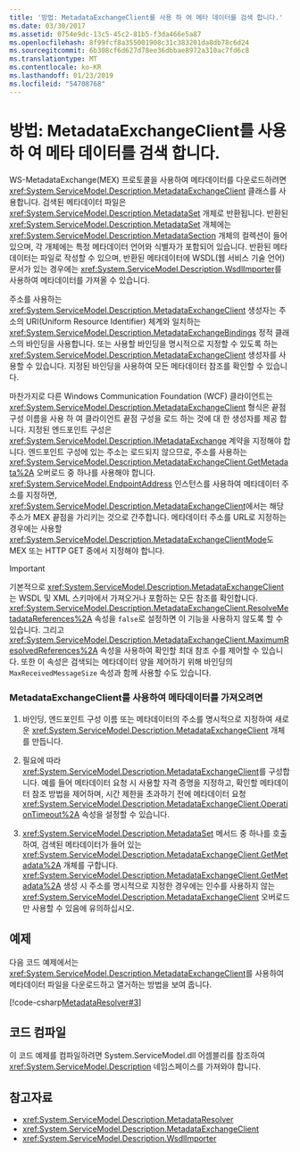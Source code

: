 ```yaml
---
title: '방법: MetadataExchangeClient를 사용 하 여 메타 데이터를 검색 합니다.'
ms.date: 03/30/2017
ms.assetid: 0754e9dc-13c5-45c2-81b5-f3da466e5a87
ms.openlocfilehash: 8f99fcf8a355001908c31c383201da8db78c6d24
ms.sourcegitcommit: 6b308cf6d627d78ee36dbbae8972a310ac7fd6c8
ms.translationtype: MT
ms.contentlocale: ko-KR
ms.lasthandoff: 01/23/2019
ms.locfileid: "54708768"
---
```

# <a name="how-to-use-metadataexchangeclient-to-retrieve-metadata"></a>방법: MetadataExchangeClient를 사용 하 여 메타 데이터를 검색 합니다.
WS-MetadataExchange(MEX) 프로토콜을 사용하여 메타데이터를 다운로드하려면 <xref:System.ServiceModel.Description.MetadataExchangeClient> 클래스를 사용합니다. 검색된 메타데이터 파일은 <xref:System.ServiceModel.Description.MetadataSet> 개체로 반환됩니다. 반환된 <xref:System.ServiceModel.Description.MetadataSet> 개체에는 <xref:System.ServiceModel.Description.MetadataSection> 개체의 컬렉션이 들어 있으며, 각 개체에는 특정 메타데이터 언어와 식별자가 포함되어 있습니다. 반환된 메타데이터는 파일로 작성할 수 있으며, 반환된 메타데이터에 WSDL(웹 서비스 기술 언어) 문서가 있는 경우에는 <xref:System.ServiceModel.Description.WsdlImporter>를 사용하여 메타데이터를 가져올 수 있습니다.  
  
 주소를 사용하는 <xref:System.ServiceModel.Description.MetadataExchangeClient> 생성자는 주소의 URI(Uniform Resource Identifier) 체계와 일치하는 <xref:System.ServiceModel.Description.MetadataExchangeBindings> 정적 클래스의 바인딩을 사용합니다. 또는 사용할 바인딩을 명시적으로 지정할 수 있도록 하는 <xref:System.ServiceModel.Description.MetadataExchangeClient> 생성자를 사용할 수 있습니다. 지정된 바인딩을 사용하여 모든 메타데이터 참조를 확인할 수 있습니다.  
  
 마찬가지로 다른 Windows Communication Foundation (WCF) 클라이언트는 <xref:System.ServiceModel.Description.MetadataExchangeClient> 형식은 끝점 구성 이름을 사용 하 여 클라이언트 끝점 구성을 로드 하는 것에 대 한 생성자를 제공 합니다. 지정된 엔드포인트 구성은 <xref:System.ServiceModel.Description.IMetadataExchange> 계약을 지정해야 합니다. 엔드포인트 구성에 있는 주소는 로드되지 않으므로, 주소를 사용하는 <xref:System.ServiceModel.Description.MetadataExchangeClient.GetMetadata%2A> 오버로드 중 하나를 사용해야 합니다. <xref:System.ServiceModel.EndpointAddress> 인스턴스를 사용하여 메타데이터 주소를 지정하면, <xref:System.ServiceModel.Description.MetadataExchangeClient>에서는 해당 주소가 MEX 끝점을 가리키는 것으로 간주합니다. 메타데이터 주소를 URL로 지정하는 경우에는 사용할 <xref:System.ServiceModel.Description.MetadataExchangeClientMode>도 MEX 또는 HTTP GET 중에서 지정해야 합니다.  
  
> [!IMPORTANT]
>  기본적으로 <xref:System.ServiceModel.Description.MetadataExchangeClient>는 WSDL 및 XML 스키마에서 가져오거나 포함하는 모든 참조를 확인합니다. <xref:System.ServiceModel.Description.MetadataExchangeClient.ResolveMetadataReferences%2A> 속성을 `false`로 설정하면 이 기능을 사용하지 않도록 할 수 있습니다. 그리고 <xref:System.ServiceModel.Description.MetadataExchangeClient.MaximumResolvedReferences%2A> 속성을 사용하여 확인할 최대 참조 수를 제어할 수 있습니다. 또한 이 속성은 검색되는 메타데이터 양을 제어하기 위해 바인딩의 `MaxReceivedMessageSize` 속성과 함께 사용할 수도 있습니다.  
  
### <a name="to-use-metadataexchangeclient-to-obtain-metadata"></a>MetadataExchangeClient를 사용하여 메타데이터를 가져오려면  
  
1.  바인딩, 엔드포인트 구성 이름 또는 메타데이터의 주소를 명시적으로 지정하여 새로운 <xref:System.ServiceModel.Description.MetadataExchangeClient> 개체를 만듭니다.  
  
2.  필요에 따라 <xref:System.ServiceModel.Description.MetadataExchangeClient>를 구성합니다. 예를 들어 메타데이터 요청 시 사용할 자격 증명을 지정하고, 확인할 메타데이터 참조 방법을 제어하며, 시간 제한을 초과하기 전에 메타데이터 요청 <xref:System.ServiceModel.Description.MetadataExchangeClient.OperationTimeout%2A> 속성을 설정할 수 있습니다.  
  
3.  <xref:System.ServiceModel.Description.MetadataSet> 메서드 중 하나를 호출하여, 검색된 메타데이터가 들어 있는 <xref:System.ServiceModel.Description.MetadataExchangeClient.GetMetadata%2A> 개체를 구합니다. <xref:System.ServiceModel.Description.MetadataExchangeClient.GetMetadata%2A> 생성 시 주소를 명시적으로 지정한 경우에는 인수를 사용하지 않는 <xref:System.ServiceModel.Description.MetadataExchangeClient> 오버로드만 사용할 수 있음에 유의하십시오.  
  
## <a name="example"></a>예제  
 다음 코드 예제에서는 <xref:System.ServiceModel.Description.MetadataExchangeClient>를 사용하여 메타데이터 파일을 다운로드하고 열거하는 방법을 보여 줍니다.  

 [!code-csharp[MetadataResolver#3](../../../../samples/snippets/csharp/VS_Snippets_CFX/metadataresolver/cs/client.cs#3)]  

## <a name="compiling-the-code"></a>코드 컴파일  
 이 코드 예제를 컴파일하려면 System.ServiceModel.dll 어셈블리를 참조하여 <xref:System.ServiceModel.Description> 네임스페이스를 가져와야 합니다.  
  
## <a name="see-also"></a>참고자료
- <xref:System.ServiceModel.Description.MetadataResolver>
- <xref:System.ServiceModel.Description.MetadataExchangeClient>
- <xref:System.ServiceModel.Description.WsdlImporter>
